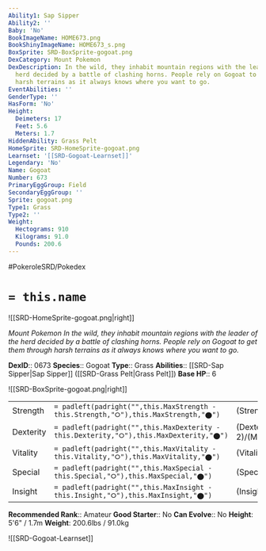 ```yaml
---
Ability1: Sap Sipper
Ability2: ''
Baby: 'No'
BookImageName: HOME673.png
BookShinyImageName: HOME673_s.png
BoxSprite: SRD-BoxSprite-gogoat.png
DexCategory: Mount Pokemon
DexDescription: In the wild, they inhabit mountain regions with the leader of the
  herd decided by a battle of clashing horns. People rely on Gogoat to get them through
  harsh terrains as it always knows where you want to go.
EventAbilities: ''
GenderType: ''
HasForm: 'No'
Height:
  Deimeters: 17
  Feet: 5.6
  Meters: 1.7
HiddenAbility: Grass Pelt
HomeSprite: SRD-HomeSprite-gogoat.png
Learnset: '[[SRD-Gogoat-Learnset]]'
Legendary: 'No'
Name: Gogoat
Number: 673
PrimaryEggGroup: Field
SecondaryEggGroup: ''
Sprite: gogoat.png
Type1: Grass
Type2: ''
Weight:
  Hectograms: 910
  Kilograms: 91.0
  Pounds: 200.6
---
```


#PokeroleSRD/Pokedex

# `= this.name`

![[SRD-HomeSprite-gogoat.png|right]]

*Mount Pokemon*
*In the wild, they inhabit mountain regions with the leader of the herd decided by a battle of clashing horns. People rely on Gogoat to get them through harsh terrains as it always knows where you want to go.*

**DexID**:: 0673
**Species**:: Gogoat
**Type**:: Grass
**Abilities**:: [[SRD-Sap Sipper|Sap Sipper]] ([[SRD-Grass Pelt|Grass Pelt]])
**Base HP**:: 6

![[SRD-BoxSprite-gogoat.png|right]]

|           |                                                                                        |                                          |
| --------- | -------------------------------------------------------------------------------------- | ---------------------------------------- |
| Strength  | `= padleft(padright("",this.MaxStrength - this.Strength,"⭘"),this.MaxStrength,"⬤")`    | (Strength::3)/(MaxStrength::6)   |
| Dexterity | `= padleft(padright("",this.MaxDexterity - this.Dexterity,"⭘"),this.MaxDexterity,"⬤")` | (Dexterity:: 2)/(MaxDexterity::4) |
| Vitality  | `= padleft(padright("",this.MaxVitality - this.Vitality,"⭘"),this.MaxVitality,"⬤")`    | (Vitality::2)/(MaxVitality::4)   |
| Special   | `= padleft(padright("",this.MaxSpecial - this.Special,"⭘"),this.MaxSpecial,"⬤")`       | (Special::2)/(MaxSpecial::5)     |
| Insight   | `= padleft(padright("",this.MaxInsight - this.Insight,"⭘"),this.MaxInsight,"⬤")`       | (Insight::2)/(MaxInsight::4)     |

**Recommended Rank**:: Amateur
**Good Starter**:: No
**Can Evolve**:: No
**Height**: 5'6" / 1.7m
**Weight**: 200.6lbs / 91.0kg

![[SRD-Gogoat-Learnset]]